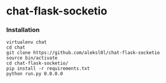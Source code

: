 # chat-flask-socketio

### Installation
```shell
virtualenv chat
cd chat
git clone https://github.com/aleksl0l/chat-flask-socketio
source bin/activate
cd chat-flask-socketio/
pip install -r requirements.txt
python run.py 0.0.0.0
```

